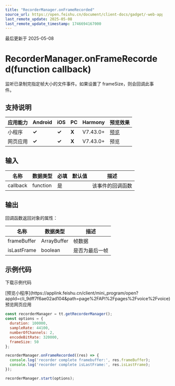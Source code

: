```yaml
---
title: "RecorderManager.onFrameRecorded"
source_url: https://open.feishu.cn/document/client-docs/gadget/-web-app-api/media/record/recordermanager/onframerecorded
last_remote_update: 2025-05-08
last_remote_update_timestamp: 1746694167000
---
```

最后更新于 2025-05-08

# RecorderManager.onFrameRecorded(function callback)

监听已录制完指定帧大小的文件事件。如果设置了 frameSize，则会回调此事件。

## 支持说明

应用能力 | Android | iOS | PC | Harmony | 预览效果
--- | --- | --- | --- | --- | ---
小程序 | **✓** | **✓** | **X** | V7.43.0+ | [预览](https://applink.feishu.cn/client/mini_program/open?appId=cli_9dff7f6ae02ad104&path=page%2FAPI%2Fpages%2Fvoice%2Fvoice)
网页应用 | **✓** | **✓** | **X** | V7.43.0+ | 预览

## 输入

名称 | 数据类型 | 必填 | 默认值 | 描述
--- | --- | --- | --- | ---
callback | function | 是 |  | 该事件的回调函数

## 输出
回调函数返回对象的属性：

名称 | 数据类型 | 描述
--- | --- | ---
frameBuffer | ArrayBuffer | 帧数据
isLastFrame | boolean | 是否为最后一帧

## 示例代码

<md-download-code href="https://open.feishu.cn/document/uYjL24iN/uYDM04iNwQjL2ADN" mobileDisplay="none">下载示例代码</md-download-code>

<div style="display: flex">
          [预览小程序](https://applink.feishu.cn/client/mini_program/open?appId=cli_9dff7f6ae02ad104&path=page%2FAPI%2Fpages%2Fvoice%2Fvoice)
        预览网页应用

</div> 

```js
const recorderManager = tt.getRecorderManager();
const options = {
  duration: 100000,
  sampleRate: 44100,
  numberOfChannels: 2,
  encodeBitRate: 320000,
  frameSize: 50
};

recorderManager.onFrameRecorded((res) => {
  console.log('recorder complete framebuffer:', res.frameBuffer);
  console.log('recorder complete isLastFrame:', res.isLastFrame);
});

recorderManager.start(options);
```
